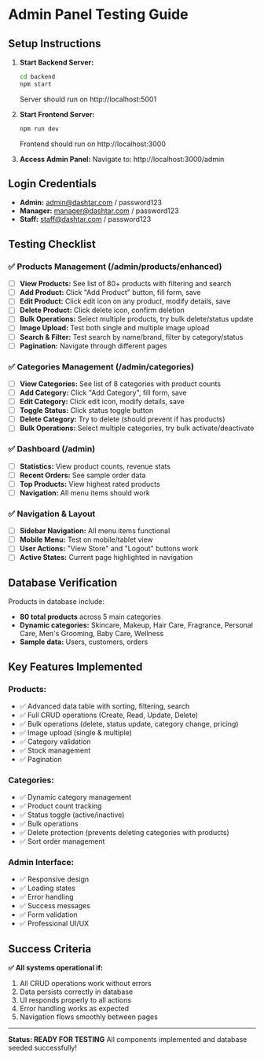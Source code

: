 # Admin Panel Testing Guide

## Setup Instructions

1. **Start Backend Server:**
   ```bash
   cd backend
   npm start
   ```
   Server should run on http://localhost:5001

2. **Start Frontend Server:**
   ```bash
   npm run dev
   ```
   Frontend should run on http://localhost:3000

3. **Access Admin Panel:**
   Navigate to: http://localhost:3000/admin

## Login Credentials
- **Admin:** admin@dashtar.com / password123
- **Manager:** manager@dashtar.com / password123  
- **Staff:** staff@dashtar.com / password123

## Testing Checklist

### ✅ Products Management (/admin/products/enhanced)
- [ ] **View Products:** See list of 80+ products with filtering and search
- [ ] **Add Product:** Click "Add Product" button, fill form, save
- [ ] **Edit Product:** Click edit icon on any product, modify details, save
- [ ] **Delete Product:** Click delete icon, confirm deletion
- [ ] **Bulk Operations:** Select multiple products, try bulk delete/status update
- [ ] **Image Upload:** Test both single and multiple image upload
- [ ] **Search & Filter:** Test search by name/brand, filter by category/status
- [ ] **Pagination:** Navigate through different pages

### ✅ Categories Management (/admin/categories)
- [ ] **View Categories:** See list of 8 categories with product counts
- [ ] **Add Category:** Click "Add Category", fill form, save
- [ ] **Edit Category:** Click edit icon, modify details, save  
- [ ] **Toggle Status:** Click status toggle button
- [ ] **Delete Category:** Try to delete (should prevent if has products)
- [ ] **Bulk Operations:** Select multiple categories, try bulk activate/deactivate

### ✅ Dashboard (/admin)
- [ ] **Statistics:** View product counts, revenue stats
- [ ] **Recent Orders:** See sample order data
- [ ] **Top Products:** View highest rated products
- [ ] **Navigation:** All menu items should work

### ✅ Navigation & Layout
- [ ] **Sidebar Navigation:** All menu items functional
- [ ] **Mobile Menu:** Test on mobile/tablet view
- [ ] **User Actions:** "View Store" and "Logout" buttons work
- [ ] **Active States:** Current page highlighted in navigation

## Database Verification

Products in database include:
- **80 total products** across 5 main categories
- **Dynamic categories:** Skincare, Makeup, Hair Care, Fragrance, Personal Care, Men's Grooming, Baby Care, Wellness
- **Sample data:** Users, customers, orders

## Key Features Implemented

### Products:
- ✅ Advanced data table with sorting, filtering, search
- ✅ Full CRUD operations (Create, Read, Update, Delete)
- ✅ Bulk operations (delete, status update, category change, pricing)
- ✅ Image upload (single & multiple)
- ✅ Category validation
- ✅ Stock management
- ✅ Pagination

### Categories:
- ✅ Dynamic category management
- ✅ Product count tracking
- ✅ Status toggle (active/inactive)
- ✅ Bulk operations
- ✅ Delete protection (prevents deleting categories with products)
- ✅ Sort order management

### Admin Interface:
- ✅ Responsive design
- ✅ Loading states
- ✅ Error handling
- ✅ Success messages
- ✅ Form validation
- ✅ Professional UI/UX

## Success Criteria

**✅ All systems operational if:**
1. All CRUD operations work without errors
2. Data persists correctly in database
3. UI responds properly to all actions  
4. Error handling works as expected
5. Navigation flows smoothly between pages

---

**Status: READY FOR TESTING**
All components implemented and database seeded successfully!
